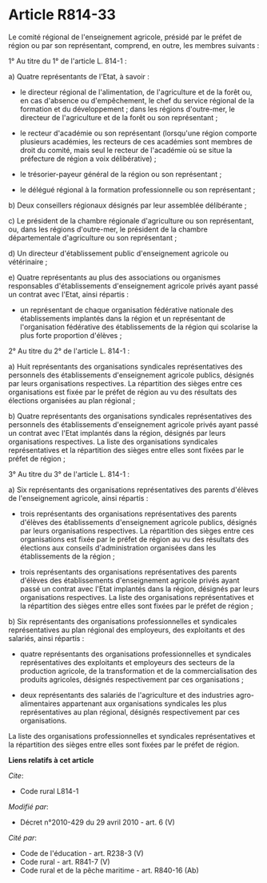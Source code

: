 # Article R814-33

Le comité régional de l'enseignement agricole, présidé par le préfet de région ou par son représentant, comprend, en outre,
les membres suivants : 

1° Au titre du 1° de l'article L. 814-1 : 

a) Quatre représentants de l'Etat, à savoir :

- le         directeur régional de l'alimentation, de l'agriculture et de la forêt  ou, en cas d'absence ou d'empêchement, le
chef du service régional de la formation et du développement ; dans les régions d'outre-mer, le directeur de l'agriculture et
de la forêt ou son représentant ;

- le recteur d'académie ou son représentant (lorsqu'une région comporte plusieurs académies, les recteurs de ces académies
sont membres de droit du comité, mais seul le recteur de l'académie où se situe la préfecture de région a voix
délibérative) ;

- le trésorier-payeur général de la région ou son représentant ;

- le délégué régional à la formation professionnelle ou son représentant ; 

b) Deux conseillers régionaux désignés par leur assemblée délibérante ; 

c) Le président de la chambre régionale d'agriculture ou son représentant, ou, dans les régions d'outre-mer, le président de
la chambre départementale d'agriculture ou son représentant ; 

d) Un directeur d'établissement public d'enseignement agricole ou vétérinaire ; 

e) Quatre représentants au plus des associations ou organismes responsables d'établissements d'enseignement agricole privés
ayant passé un contrat avec l'Etat, ainsi répartis :

- un représentant de chaque organisation fédérative nationale des établissements implantés dans la région et un représentant
de l'organisation fédérative des établissements de la région qui scolarise la plus forte proportion d'élèves ; 

2° Au titre du 2° de l'article L. 814-1 : 

a) Huit représentants des organisations syndicales représentatives des personnels des établissements d'enseignement agricole
publics, désignés par leurs organisations respectives. La répartition des sièges entre ces organisations est fixée par le
préfet de région au vu des résultats des élections organisées au plan régional ; 

b) Quatre représentants des organisations syndicales représentatives des personnels des établissements d'enseignement
agricole privés ayant passé un contrat avec l'Etat implantés dans la région, désignés par leurs organisations respectives. La
liste des organisations syndicales représentatives et la répartition des sièges entre elles sont fixées par le préfet de
région ; 

3° Au titre du 3° de l'article L. 814-1 : 

a) Six représentants des organisations représentatives des parents d'élèves de l'enseignement agricole, ainsi répartis :

- trois représentants des organisations représentatives des parents d'élèves des établissements d'enseignement agricole
publics, désignés par leurs organisations respectives. La répartition des sièges entre ces organisations est fixée par le
préfet de région au vu des résultats des élections aux conseils d'administration organisées dans les établissements de la
région ;

- trois représentants des organisations représentatives des parents d'élèves des établissements d'enseignement agricole
privés ayant passé un contrat avec l'Etat implantés dans la région, désignés par leurs organisations respectives. La liste
des organisations représentatives et la répartition des sièges entre elles sont fixées par le préfet de région ; 

b) Six représentants des organisations professionnelles et syndicales représentatives au plan régional des employeurs, des
exploitants et des salariés, ainsi répartis :

- quatre représentants des organisations professionnelles et syndicales représentatives des exploitants et employeurs des
secteurs de la production agricole, de la transformation et de la commercialisation des produits agricoles, désignés
respectivement par ces organisations ;

- deux représentants des salariés de l'agriculture et des industries agro-alimentaires appartenant aux organisations
syndicales les plus représentatives au plan régional, désignés respectivement par ces organisations. 

La liste des organisations professionnelles et syndicales représentatives et la répartition des sièges entre elles sont
fixées par le préfet de région.

**Liens relatifs à cet article**

_Cite_:

  - Code rural L814-1

_Modifié par_:

  - Décret n°2010-429 du 29 avril 2010 - art. 6 (V)

_Cité par_:

  - Code de l'éducation - art. R238-3 (V)
  - Code rural - art. R841-7 (V)
  - Code rural et de la pêche maritime - art. R840-16 (Ab)
